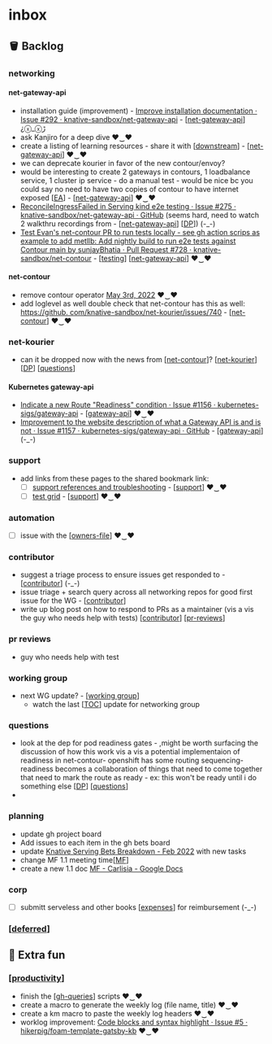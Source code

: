 # inbox

## 🪣 Backlog


### networking
#### net-gateway-api
- installation guide (improvement) - [Improve installation documentation · Issue #292 · knative-sandbox/net-gateway-api](https://github.com/knative-sandbox/net-gateway-api/issues/292) - [[net-gateway-api]] ¿ⓧ_ⓧﮌ
- ask Kanjiro for a deep dive ♥‿♥
- create a listing of learning resources - share it with [[downstream]] - [[net-gateway-api]] ♥‿♥
- we can deprecate kourier in favor of the new contour/envoy?
- would be interesting to create 2 gateways in contours, 1 loadbalance service, 1 cluster ip service - do a manual test - would be nice bc you could say no need to have two copies of contour to have internet exposed [[EA]] - [[net-gateway-api]] ♥‿♥
- [ReconcileIngressFailed in Serving kind e2e testing · Issue #275 · knative-sandbox/net-gateway-api · GitHub](https://github.com/knative-sandbox/net-gateway-api/issues/275) (seems hard, need to watch 2 walkthru recordings from - [[net-gateway-api]] [[DP]]) (-_-)
- [Test Evan's net-contour PR to run tests locally - see gh action scrips as example to add metllb: Add nightly build to run e2e tests against Contour main by sunjayBhatia · Pull Request #728 · knative-sandbox/net-contour](https://github.com/knative-sandbox/net-contour/pull/728/files) - [[testing]] [[net-gateway-api]] ♥‿♥

#### net-contour
- remove contour operator [May 3rd, 2022](https://www.amplenote.com/notes/5ec5a698-cb15-11ec-8957-a6b52dd98539) ♥‿♥
- add loglevel as well double check that net-contour has this as well: [https://github. com/knative-sandbox/net-kourier/issues/740](https://github.com/knative-sandbox/net-kourier/issues/740) - [[net-contour]] ♥‿♥


### net-kourier
- can it be dropped now with the news from [[net-contour]]? [[net-kourier]] [[DP]] [[questions]]

#### Kubernetes gateway-api
- [Indicate a new Route "Readiness" condition · Issue #1156 · kubernetes-sigs/gateway-api](https://github.com/kubernetes-sigs/gateway-api/issues/1156) - [[gateway-api]] ♥‿♥
- [Improvement to the website description of what a Gateway API is and is not · Issue #1157 · kubernetes-sigs/gateway-api · GitHub](https://github.com/kubernetes-sigs/gateway-api/issues/1157) - [[gateway-api]] (-_-)

### support
- add links from these pages to the shared bookmark link:
  - [ ] [support references and troubleshooting](https://www.amplenote.com/notes/ad25a434-8ff9-11ec-a4cd-0ac1ffe50cf3?tag=support) - [[support]]
 ♥‿♥
  - [ ] [test grid](https://www.amplenote.com/notes/d2bc5198-8fae-11ec-927c-0ac1ffe50cf3?tag=support) - [[support]]
♥‿♥

### automation
- [ ] issue with the [[owners-file]] ♥‿♥

### contributor
- suggest a triage process to ensure issues get responded to - [[contributor]] (-_-)
- issue triage + search query across all networking repos for good first issue for the WG - [[contributor]]
- write up blog post on how to respond to PRs as a maintainer (vis a vis the guy who needs help with tests) [[contributor]] [[pr-reviews]]

### pr reviews
- guy who needs help with test


### working group
- next WG update? - [[working group]]
  - watch the last [[TOC]] update for networking group

### questions
- look at the dep for pod readiness gates - ,might be worth surfacing the discussion of how this work vis a vis a potential implementaion of readiness in net-contour- openshift has some routing sequencing- readiness becomes a collaboration of things that need to come together that need to mark the route as ready - ex: this won't be ready until i do something else [[DP]] [[questions]]
-
### planning
- update gh project board
- Add issues to each item in the gh bets board
- update [Knative Serving Bets Breakdown - Feb 2022](https://github.com/orgs/vmware-tanzu/projects/37/views/1) with new tasks
- change MF 1.1 meeting time[[MF]]
- create a new 1.1 doc [MF - Carlisia - Google Docs](https://docs.google.com/document/d/1CUtNJEQB5ncyQPwzSvRnkEoHnj0YXHv31k6ccr425ZE/edit#heading=h.f3rr838kod4r)

### corp
- [ ] submitt serveless and other books [[expenses]] for reimbursement (-_-)

### [[deferred]]
## 💃 Extra fun
### [[productivity]]
- finish the [[gh-queries]] scripts ♥‿♥
- create a macro to generate the weekly log (file name, title) ♥‿♥
- create a km macro to paste the weekly log headers ♥‿♥
- worklog improvement: [Code blocks and syntax highlight · Issue #5 · hikerpig/foam-template-gatsby-kb](https://github.com/hikerpig/foam-template-gatsby-kb/issues/5) ♥‿♥


[//begin]: # "Autogenerated link references for markdown compatibility"
[net-gateway-api]: ../knative/net-gateway-api.md "net-gateway-api"
[downstream]: ../oss/downstream.md "downstream"
[EA]: ../collaborators/EA.md "EA"
[DP]: ../collaborators/DP.md "DP"
[testing]: ../oss/testing.md "testing"
[net-contour]: ../knative/net-contour.md "net-contour"
[net-kourier]: ../knative/net-kourier.md "net-kourier"
[questions]: questions.md "questions"
[gateway-api]: ../kubernetes/gateway-api.md "gateway-api"
[support]: ../knative/support.md "support"
[owners-file]: ../notebook/2022/owners-file.md "owners file"
[contributor]: ../oss/contributor.md "contributor"
[pr-reviews]: pr-reviews.md "pr reviews"
[working group]: <../oss/working group.md> "working group"
[TOC]: ../oss/TOC.md "TOC"
[MF]: ../collaborators/MF.md "MF"
[expenses]: ../corp/expenses.md "expenses"
[deferred]: deferred.md "deferred"
[productivity]: productivity.md "productivity"
[gh-queries]: ../notebook/2022/gh-queries.md "gh queries"
[//end]: # "Autogenerated link references"
[//begin]: # "Autogenerated link references for markdown compatibility"
[net-gateway-api]: ../knative/net-gateway-api.md "net-gateway-api"
[downstream]: ../oss/downstream.md "downstream"
[net-gateway-api]: ../knative/net-gateway-api.md "net-gateway-api"
[EA]: ../collaborators/EA.md "EA"
[net-gateway-api]: ../knative/net-gateway-api.md "net-gateway-api"
[net-gateway-api]: ../knative/net-gateway-api.md "net-gateway-api"
[DP]: ../collaborators/DP.md "DP"
[testing]: ../oss/testing.md "testing"
[net-gateway-api]: ../knative/net-gateway-api.md "net-gateway-api"
[net-contour]: ../knative/net-contour.md "net-contour"
[net-contour]: ../knative/net-contour.md "net-contour"
[net-kourier]: ../knative/net-kourier.md "net-kourier"
[DP]: ../collaborators/DP.md "DP"
[questions]: questions.md "questions"
[gateway-api]: ../kubernetes/gateway-api.md "gateway-api"
[gateway-api]: ../kubernetes/gateway-api.md "gateway-api"
[support]: ../knative/support.md "support"
[support]: ../knative/support.md "support"
[owners-file]: ../notebook/2022/owners-file.md "owners file"
[contributor]: ../oss/contributor.md "contributor"
[contributor]: ../oss/contributor.md "contributor"
[contributor]: ../oss/contributor.md "contributor"
[pr-reviews]: pr-reviews.md "pr reviews"
[working group]: <../oss/working group.md> "working group"
[TOC]: ../oss/TOC.md "TOC"
[DP]: ../collaborators/DP.md "DP"
[questions]: questions.md "questions"
[MF]: ../collaborators/MF.md "MF"
[expenses]: ../corp/expenses.md "expenses"
[deferred]: deferred.md "deferred"
[productivity]: productivity.md "productivity"
[gh-queries]: ../notebook/2022/gh-queries.md "gh queries"
[//end]: # "Autogenerated link references"